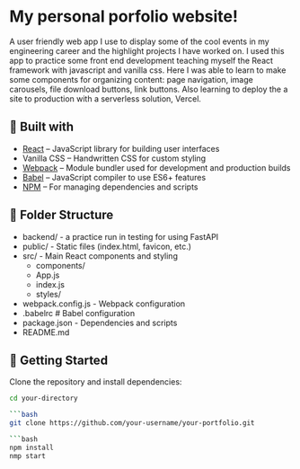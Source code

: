# My personal porfolio website!
A user friendly web app I use to display some of the cool events in my engineering career and the highlight projects I have worked on. I used this app to practice some front end development teaching myself the React framework with javascript and vanilla css. Here I was able to learn to make some components for organizing content: page navigation, image carousels, file download buttons, link buttons. Also learning to deploy the a site to production with a serverless solution, Vercel.

## 🧰 Built with

- [React](https://reactjs.org/) – JavaScript library for building user interfaces
- Vanilla CSS – Handwritten CSS for custom styling
- [Webpack](https://webpack.js.org/) – Module bundler used for development and production builds
- [Babel](https://babeljs.io/) – JavaScript compiler to use ES6+ features
- [NPM](https://www.npmjs.com/) – For managing dependencies and scripts

## 📁 Folder Structure
- backend/ - a practice run in testing for using FastAPI
- public/ - Static files (index.html, favicon, etc.)
- src/ - Main React components and styling
    - components/
    - App.js
    - index.js
    - styles/
- webpack.config.js - Webpack configuration
- .babelrc # Babel configuration
- package.json - Dependencies and scripts
- README.md

## 🚀 Getting Started

Clone the repository and install dependencies:

```bash
cd your-directory

```bash
git clone https://github.com/your-username/your-portfolio.git

```bash
npm install
nmp start



